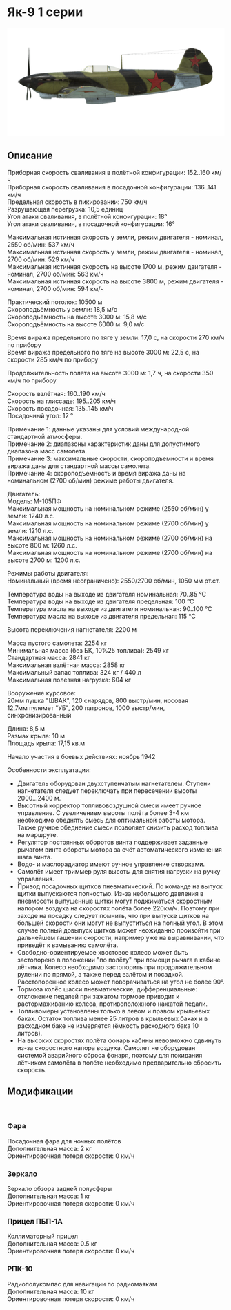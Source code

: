 # Як-9 1 серии  
  
![yak9s1](../images/yak9s1.png)  
  
## Описание  
  
Приборная скорость сваливания в полётной конфигурации: 152..160 км/ч  
Приборная скорость сваливания в посадочной конфигурации: 136..141 км/ч  
Предельная скорость в пикировании: 750 км/ч  
Разрушающая перегрузка: 10,5 единиц  
Угол атаки сваливания, в полётной конфигурации: 18°  
Угол атаки сваливания, в посадочной конфигурации: 16°  
  
Максимальная истинная скорость у земли, режим двигателя - номинал, 2550 об/мин: 537 км/ч  
Максимальная истинная скорость у земли, режим двигателя - номинал, 2700 об/мин: 529 км/ч  
Максимальная истинная скорость на высоте 1700 м, режим двигателя - номинал, 2700 об/мин: 563 км/ч  
Максимальная истинная скорость на высоте 3800 м, режим двигателя - номинал, 2700 об/мин: 594 км/ч  
  
Практический потолок: 10500 м  
Скороподъёмность у земли: 18,5 м/с  
Скороподъёмность на высоте 3000 м: 15,8 м/с  
Скороподъёмность на высоте 6000 м: 9,0 м/с  
  
Время виража предельного по тяге у земли: 17,0 с, на скорости 270 км/ч по прибору  
Время виража предельного по тяге на высоте 3000 м: 22,5 с, на скорости 285 км/ч по прибору  
  
Продолжительность полёта на высоте 3000 м: 1,7 ч, на скорости 350 км/ч по прибору  
  
Скорость взлётная: 160..190 км/ч  
Скорость на глиссаде: 195..205 км/ч  
Скорость посадочная: 135..145 км/ч  
Посадочный угол: 12 °  
  
Примечание 1: данные указаны для условий международной стандартной атмосферы.  
Примечание 2: диапазоны характеристик даны для допустимого диапазона масс самолета.  
Примечание 3: максимальные скорости, скороподъемности и время виража даны для стандартной массы самолета.  
Примечание 4: скороподъемность и время виража даны на номинальном (2700 об/мин) режиме работы двигателя.  
  
Двигатель:  
Модель: М-105ПФ  
Максимальная мощность на номинальном режиме (2550 об/мин) у земли: 1240 л.с.  
Максимальная мощность на номинальном режиме (2700 об/мин) у земли: 1210 л.с.  
Максимальная мощность на номинальном режиме (2700 об/мин) на высоте 800 м: 1260 л.с.  
Максимальная мощность на номинальном режиме (2700 об/мин) на высоте 2700 м: 1200 л.с.  
  
Режимы работы двигателя:  
Номинальный (время неограничено): 2550/2700 об/мин, 1050 мм рт.ст.  
  
Температура воды на выходе из двигателя номинальная: 70..85 °С  
Температура воды на выходе из двигателя предельная: 100 °С  
Температура масла на выходе из двигателя номинальная: 90..100 °С  
Температура масла на выходе из двигателя предельная: 115 °С  
  
Высота переключения нагнетателя: 2200 м  
  
Масса пустого самолета: 2254 кг  
Минимальная масса (без БК, 10%25 топлива): 2549 кг  
Стандартная масса: 2841 кг  
Максимальная взлётная масса: 2858 кг  
Максимальный запас топлива: 324 кг / 440 л  
Максимальная полезная нагрузка: 604 кг  
  
Вооружение курсовое:  
20мм пушка "ШВАК", 120 снарядов, 800 выстр/мин, носовая  
12,7мм пулемет "УБ", 200 патронов, 1000 выстр/мин, синхронизированный  
  
Длина: 8,5 м  
Размах крыла: 10 м  
Площадь крыла: 17,15 кв.м  
  
Начало участия в боевых действиях: ноябрь 1942  
  
Особенности эксплуатации:  
- Двигатель оборудован двухступенчатым нагнетателем. Ступени нагнетателя следует переключать при пересечении высоты 2000...2400 м.  
- Высотный корректор топливовоздушной смеси имеет ручное управление. С увеличением высоты полёта более 3-4 км необходимо обеднять смесь для оптимальной работы мотора. Также ручное обеднение смеси позволяет снизить расход топлива на маршруте.  
- Регулятор постоянных оборотов винта поддерживает заданные рычагом винта обороты мотора за счёт автоматического изменения шага винта.  
- Водо- и маслорадиатор имеют ручное управление створками.  
- Самолёт имеет триммер руля высоты для снятия нагрузки на ручку управления.  
- Привод посадочных щитков пневматический. По команде на выпуск щитки выпускаются полностью. Из-за небольшого давления в пневмосети выпущенные щитки могут поджиматься скоростным напором воздуха на скоростях полёта более 220км/ч. Поэтому при заходе на посадку следует помнить, что при выпуске щитков на большей скорости они могут не выпуститься на полный угол. В этом случае полный довыпуск щитков может неожиданно произойти при дальнейшем гашении скорости, например уже на выравнивании, что приведёт к взмыванию самолёта.  
- Свободно-ориентируемое хвостовое колесо может быть застопорено в положении "по полёту" при помощи рычага в кабине лётчика. Колесо необходимо застопорить при продолжительном рулении по прямой, а также перед взлётом и посадкой. Расстопоренное колесо может поворачиваться на угол не более 90°.  
- Тормоза колёс шасси пневматические, дифференциальные: отклонение педалей при зажатом тормозе приводит к растормаживанию колеса, противоположного нажатой педали.  
- Топливомеры установлены только в левом и правом крыльевых баках. Остаток топлива менее 25 литров в крыльевых баках и в расходном баке не измеряется (ёмкость расходного бака 10 литров).  
- На высоких скоростях полёта фонарь кабины невозможно сдвинуть из-за скоростного напора воздуха. Самолет не оборудован системой аварийного сброса фонаря, поэтому для покидания лётчиком самолёта в полёте необходимо предварительно сбросить скорость.  
  
## Модификации  
  ﻿
  
### Фара  
  
Посадочная фара для ночных полётов  
Дополнительная масса: 2 кг  
Ориентировочная потеря скорости: 0 км/ч  ﻿
  
### Зеркало  
  
Зеркало обзора задней полусферы  
Дополнительная масса: 1 кг  
Ориентировочная потеря скорости: 0 км/ч  ﻿
  
### Прицел ПБП-1А  
  
Коллиматорный прицел  
Дополнительная масса: 0.5 кг  
Ориентировочная потеря скорости: 0 км/ч  ﻿
  
### РПК-10  
  
Радиополукомпас для навигации по радиомаякам  
Дополнительная масса: 10 кг  
Ориентировочная потеря скорости: 0 км/ч  